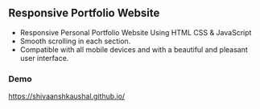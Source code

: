## Responsive Portfolio Website

- Responsive Personal Portfolio Website Using HTML CSS & JavaScript
- Smooth scrolling in each section.
- Compatible with all mobile devices and with a beautiful and pleasant user interface.


### Demo
https://shivaanshkaushal.github.io/


